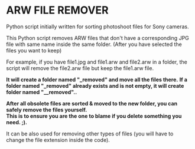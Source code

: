 # ARW FILE REMOVER
Python script initially written for sorting photoshoot files for Sony cameras.

This Python script removes ARW files that don't have a corresponding JPG file with same name inside the same folder.
(After you have selected the files you want to keep)

For example, if you have file1.jpg and file1.arw and file2.arw in a folder, the script will remove the file2.arw file but keep the file1.arw file.

**It will create a folder named "_removed" and move all the files there.**
**If a folder named "_removed" already exists and is not empty, it will create folder named "__removed"..**

**After all obsolete files are sorted & moved to the new folder, you can safely remove the files yourself.**\
**This is to ensure you are the one to blame if you delete something you need. ;).**

It can be also used for removing other types of files (you will have to change the file extension inside the code).
